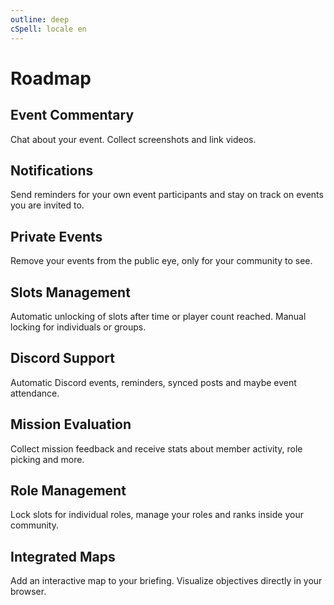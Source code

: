```yaml
---
outline: deep
cSpell: locale en
---
```


# Roadmap

## Event Commentary

Chat about your event. Collect screenshots and link videos.

## Notifications

Send reminders for your own event participants and stay on track on events you are invited to.

## Private Events

Remove your events from the public eye, only for your community to see.

## Slots Management

Automatic unlocking of slots after time or player count reached. Manual locking for individuals or groups.

## Discord Support

Automatic Discord events, reminders, synced posts and maybe event attendance.

## Mission Evaluation

Collect mission feedback and receive stats about member activity, role picking and more.

## Role Management

Lock slots for individual roles, manage your roles and ranks inside your community.

## Integrated Maps

Add an interactive map to your briefing. Visualize objectives directly in your browser.
